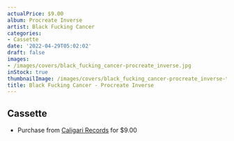 ```yaml
---
actualPrice: $9.00
album: Procreate Inverse
artist: Black Fucking Cancer
categories:
- Cassette
date: '2022-04-29T05:02:02'
draft: false
images:
- /images/covers/black_fucking_cancer-procreate_inverse.jpg
inStock: true
thumbnailImage: /images/covers/black_fucking_cancer-procreate_inverse-thumb.jpg
title: Black Fucking Cancer - Procreate Inverse
---
```


## Cassette
* Purchase from [Caligari Records](https://caligarirecords.storenvy.com/products/35672914-black-fucking-cancer-procreate-inverse) for $9.00

